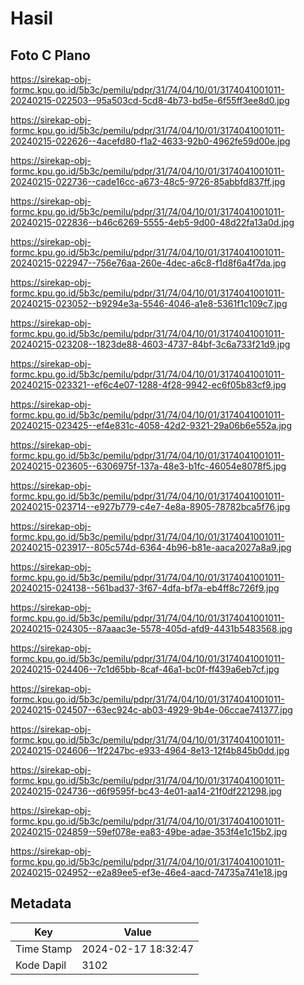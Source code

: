 # Hasil

## Foto C Plano

https://sirekap-obj-formc.kpu.go.id/5b3c/pemilu/pdpr/31/74/04/10/01/3174041001011-20240215-022503--95a503cd-5cd8-4b73-bd5e-6f55ff3ee8d0.jpg

https://sirekap-obj-formc.kpu.go.id/5b3c/pemilu/pdpr/31/74/04/10/01/3174041001011-20240215-022626--4acefd80-f1a2-4633-92b0-4962fe59d00e.jpg

https://sirekap-obj-formc.kpu.go.id/5b3c/pemilu/pdpr/31/74/04/10/01/3174041001011-20240215-022736--cade16cc-a673-48c5-9726-85abbfd837ff.jpg

https://sirekap-obj-formc.kpu.go.id/5b3c/pemilu/pdpr/31/74/04/10/01/3174041001011-20240215-022836--b46c6269-5555-4eb5-9d00-48d22fa13a0d.jpg

https://sirekap-obj-formc.kpu.go.id/5b3c/pemilu/pdpr/31/74/04/10/01/3174041001011-20240215-022947--756e76aa-260e-4dec-a6c8-f1d8f6a4f7da.jpg

https://sirekap-obj-formc.kpu.go.id/5b3c/pemilu/pdpr/31/74/04/10/01/3174041001011-20240215-023052--b9294e3a-5546-4046-a1e8-5361f1c109c7.jpg

https://sirekap-obj-formc.kpu.go.id/5b3c/pemilu/pdpr/31/74/04/10/01/3174041001011-20240215-023208--1823de88-4603-4737-84bf-3c6a733f21d9.jpg

https://sirekap-obj-formc.kpu.go.id/5b3c/pemilu/pdpr/31/74/04/10/01/3174041001011-20240215-023321--ef6c4e07-1288-4f28-9942-ec6f05b83cf9.jpg

https://sirekap-obj-formc.kpu.go.id/5b3c/pemilu/pdpr/31/74/04/10/01/3174041001011-20240215-023425--ef4e831c-4058-42d2-9321-29a06b6e552a.jpg

https://sirekap-obj-formc.kpu.go.id/5b3c/pemilu/pdpr/31/74/04/10/01/3174041001011-20240215-023605--6306975f-137a-48e3-b1fc-46054e8078f5.jpg

https://sirekap-obj-formc.kpu.go.id/5b3c/pemilu/pdpr/31/74/04/10/01/3174041001011-20240215-023714--e927b779-c4e7-4e8a-8905-78782bca5f76.jpg

https://sirekap-obj-formc.kpu.go.id/5b3c/pemilu/pdpr/31/74/04/10/01/3174041001011-20240215-023917--805c574d-6364-4b96-b81e-aaca2027a8a9.jpg

https://sirekap-obj-formc.kpu.go.id/5b3c/pemilu/pdpr/31/74/04/10/01/3174041001011-20240215-024138--561bad37-3f67-4dfa-bf7a-eb4ff8c726f9.jpg

https://sirekap-obj-formc.kpu.go.id/5b3c/pemilu/pdpr/31/74/04/10/01/3174041001011-20240215-024305--87aaac3e-5578-405d-afd9-4431b5483568.jpg

https://sirekap-obj-formc.kpu.go.id/5b3c/pemilu/pdpr/31/74/04/10/01/3174041001011-20240215-024406--7c1d65bb-8caf-46a1-bc0f-ff439a6eb7cf.jpg

https://sirekap-obj-formc.kpu.go.id/5b3c/pemilu/pdpr/31/74/04/10/01/3174041001011-20240215-024507--63ec924c-ab03-4929-9b4e-06ccae741377.jpg

https://sirekap-obj-formc.kpu.go.id/5b3c/pemilu/pdpr/31/74/04/10/01/3174041001011-20240215-024606--1f2247bc-e933-4964-8e13-12f4b845b0dd.jpg

https://sirekap-obj-formc.kpu.go.id/5b3c/pemilu/pdpr/31/74/04/10/01/3174041001011-20240215-024736--d6f9595f-bc43-4e01-aa14-21f0df221298.jpg

https://sirekap-obj-formc.kpu.go.id/5b3c/pemilu/pdpr/31/74/04/10/01/3174041001011-20240215-024859--59ef078e-ea83-49be-adae-353f4e1c15b2.jpg

https://sirekap-obj-formc.kpu.go.id/5b3c/pemilu/pdpr/31/74/04/10/01/3174041001011-20240215-024952--e2a89ee5-ef3e-46e4-aacd-74735a741e18.jpg


## Metadata

| Key        | Value               |
| ---------- | ------------------- |
| Time Stamp | 2024-02-17 18:32:47 |
| Kode Dapil | 3102                |



